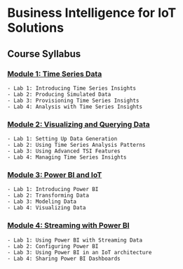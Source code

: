 # **Business Intelligence for IoT Solutions**

## Course Syllabus

### **[Module 1: Time Series Data]()**

    - Lab 1: Introducing Time Series Insights
    - Lab 2: Producing Simulated Data
    - Lab 3: Provisioning Time Series Insights
    - Lab 4: Analysis with Time Series Insights


### **[Module 2: Visualizing and Querying Data]()**

    - Lab 1: Setting Up Data Generation
    - Lab 2: Using Time Series Analysis Patterns
    - Lab 3: Using Advanced TSI Features
    - Lab 4: Managing Time Series Insights
    
    
### **[Module 3: Power BI and IoT]()**

    - Lab 1: Introducing Power BI
    - Lab 2: Transforming Data
    - Lab 3: Modeling Data
    - Lab 4: Visualizing Data
    
    
### **[Module 4: Streaming with Power BI]()**

    - Lab 1: Using Power BI with Streaming Data
    - Lab 2: Configuring Power BI
    - Lab 3: Using Power BI in an IoT architecture
    - Lab 4: Sharing Power BI Dashboards

